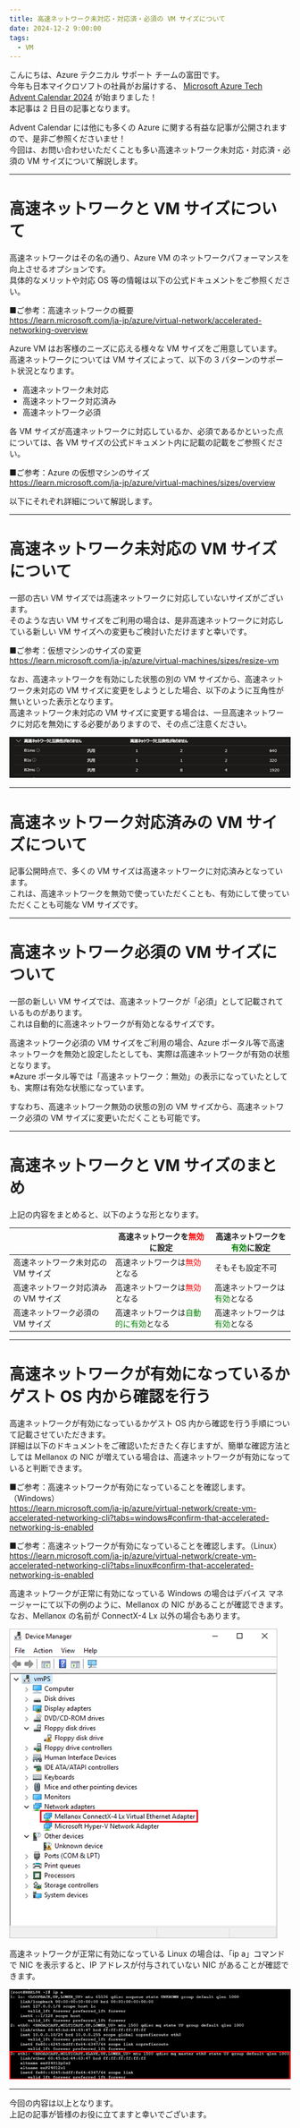```yaml
---
title: 高速ネットワーク未対応・対応済・必須の VM サイズについて
date: 2024-12-2 9:00:00
tags:
  - VM
---
```



こんにちは、Azure テクニカル サポート チームの富田です。  
今年も日本マイクロソフトの社員がお届けする、 [Microsoft Azure Tech Advent Calendar 2024](https://qiita.com/advent-calendar/2024/microsoft-azure-tech) が始まりました！  
本記事は 2 日目の記事となります。 

Advent Calendar には他にも多くの Azure に関する有益な記事が公開されますので、是非ご参照くださいませ！   
今回は、お問い合わせいただくことも多い高速ネットワーク未対応・対応済・必須の VM サイズについて解説します。  
 
---
# 高速ネットワークと VM サイズについて
 
高速ネットワークはその名の通り、Azure VM のネットワークパフォーマンスを向上させるオプションです。  
具体的なメリットや対応 OS 等の情報は以下の公式ドキュメントをご参照ください。
 
■ご参考：高速ネットワークの概要  
https://learn.microsoft.com/ja-jp/azure/virtual-network/accelerated-networking-overview  
 
Azure VM はお客様のニーズに応える様々な VM サイズをご用意しています。
高速ネットワークについては VM サイズによって、以下の 3 パターンのサポート状況となります。　　
 - 高速ネットワーク未対応
 - 高速ネットワーク対応済み
 - 高速ネットワーク必須
 
各 VM サイズが高速ネットワークに対応しているか、必須であるかといった点については、各 VM サイズの公式ドキュメント内に記載の記載をご参照ください。  

■ご参考：Azure の仮想マシンのサイズ  
https://learn.microsoft.com/ja-jp/azure/virtual-machines/sizes/overview  
 
以下にそれぞれ詳細について解説します。  
 
---
# 高速ネットワーク未対応の VM サイズについて
 
一部の古い VM サイズでは高速ネットワークに対応していないサイズがございます。  
そのような古い VM サイズをご利用の場合は、是非高速ネットワークに対応している新しい VM サイズへの変更もご検討いただけますと幸いです。  
 
■ご参考：仮想マシンのサイズの変更  
https://learn.microsoft.com/ja-jp/azure/virtual-machines/sizes/resize-vm  
 
なお、高速ネットワークを有効にした状態の別の VM サイズから、高速ネットワーク未対応の VM サイズに変更をしようとした場合、以下のように互角性が無いといった表示となります。  
高速ネットワーク未対応の VM サイズに変更する場合は、一旦高速ネットワークに対応を無効にする必要がありますので、その点ご注意ください。  

 ![](./vm-size-accelerated-networking/1.png) 
 
---
# 高速ネットワーク対応済みの VM サイズについて
 
記事公開時点で、多くの VM サイズは高速ネットワークに対応済みとなっています。  
これは、高速ネットワークを無効で使っていただくことも、有効にして使っていただくことも可能な VM サイズです。  


---
# 高速ネットワーク必須の VM サイズについて
 
一部の新しい VM サイズでは、高速ネットワークが「必須」として記載されているものがあります。  
これは自動的に高速ネットワークが有効となるサイズです。  
 
高速ネットワーク必須の VM サイズをご利用の場合、Azure ポータル等で高速ネットワークを無効と設定したとしても、実際は高速ネットワークが有効の状態となります。  
※Azure ポータル等では「高速ネットワーク：無効」の表示になっていたとしても、実際は有効な状態になっています。  
 
すなわち、高速ネットワーク無効の状態の別の VM サイズから、高速ネットワーク必須の VM サイズに変更いただくことも可能です。  
 
---
# 高速ネットワークと VM サイズのまとめ
 
上記の内容をまとめると、以下のような形となります。  
 
| |高速ネットワークを<span style="color:red;">無効</span>に設定|高速ネットワークを<span style="color:green;">有効</span>に設定|
|-|-|-|
|高速ネットワーク未対応の VM サイズ|高速ネットワークは<span style="color:red;">無効</span>となる|そもそも設定不可|
|高速ネットワーク対応済みの VM サイズ|高速ネットワークは<span style="color:red;">無効</span>となる|高速ネットワークは<span style="color:green;">有効</span>となる|
|高速ネットワーク必須の VM サイズ|高速ネットワークは<span style="color:green;">自動的に有効</span>となる|高速ネットワークは<span style="color:green;">有効</span>となる|
 
---
# 高速ネットワークが有効になっているかゲスト OS 内から確認を行う
 
高速ネットワークが有効になっているかゲスト OS 内から確認を行う手順について記載させていただきます。  
詳細は以下のドキュメントをご確認いただきたく存じますが、簡単な確認方法としては Mellanox の NIC が増えている場合は、高速ネットワークが有効になっていると判断できます。  
 
■ご参考：高速ネットワークが有効になっていることを確認します。（Windows）  
https://learn.microsoft.com/ja-jp/azure/virtual-network/create-vm-accelerated-networking-cli?tabs=windows#confirm-that-accelerated-networking-is-enabled  
 
■ご参考：高速ネットワークが有効になっていることを確認します。（Linux）  
https://learn.microsoft.com/ja-jp/azure/virtual-network/create-vm-accelerated-networking-cli?tabs=linux#confirm-that-accelerated-networking-is-enabled  
 
高速ネットワークが正常に有効になっている Windows の場合はデバイス マネージャーにて以下の例のように、Mellanox の NIC があることが確認できます。  
なお、Mellanox の名前が ConnectX-4 Lx 以外の場合もあります。  
 
 ![](./vm-size-accelerated-networking/2.png) 
 
高速ネットワークが正常に有効になっている Linux の場合は、「ip a」コマンドで NIC を表示すると、IP アドレスが付与されていない NIC があることが確認できます。
 
 ![](./vm-size-accelerated-networking/3.png) 
 
---

今回の内容は以上となります。  
上記の記事が皆様のお役に立てますと幸いでございます。  


